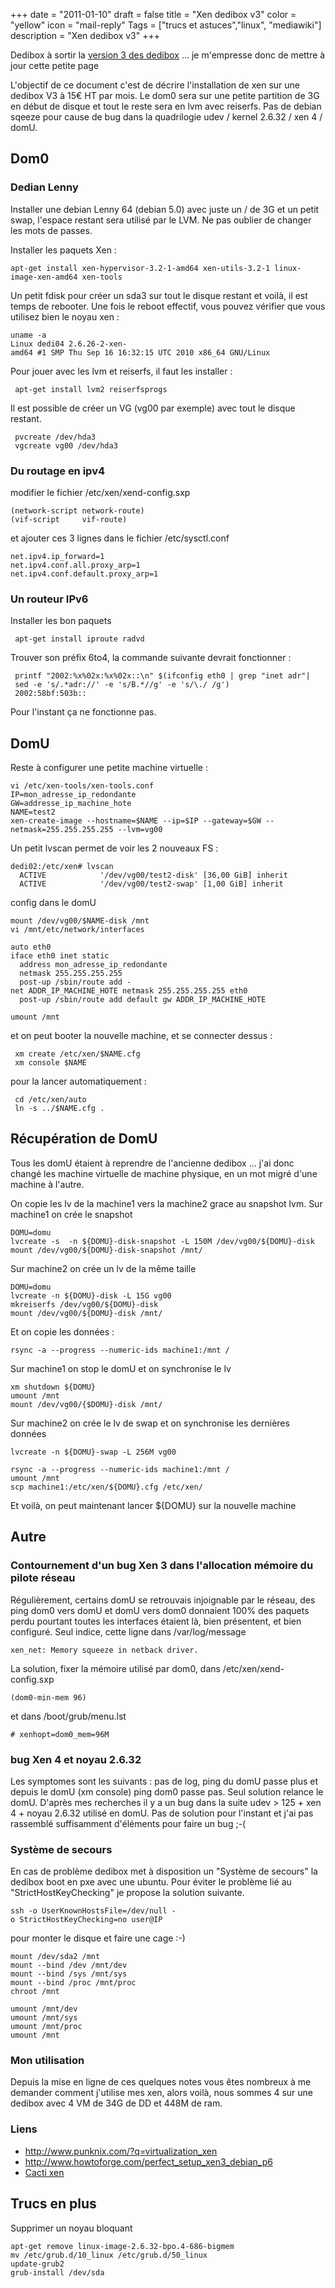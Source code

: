 +++
date = "2011-01-10"
draft = false
title = "Xen dedibox v3"
color = "yellow"
icon = "mail-reply"
Tags = ["trucs et astuces","linux", "mediawiki"]
description = "Xen dedibox v3"
+++

Dedibox à sortir la [version 3 des
dedibox](http://www.online.net/serveur-dedie/offre-dedibox-v3.xhtml) ...
je m'empresse donc de mettre à jour cette petite page

L'objectif de ce document c'est de décrire l'installation de xen sur une
dedibox V3 à 15€ HT par mois. Le dom0 sera sur une petite partition de
3G en début de disque et tout le reste sera en lvm avec reiserfs. Pas de
debian sqeeze pour cause de bug dans la quadrilogie udev / kernel 2.6.32
/ xen 4 / domU.

Dom0
----

### Dedian Lenny

Installer une debian Lenny 64 (debian 5.0) avec juste un / de 3G et un
petit swap, l'espace restant sera utilisé par le LVM. Ne pas oublier de
changer les mots de passes.

Installer les paquets Xen :

    apt-get install xen-hypervisor-3.2-1-amd64 xen-utils-3.2-1 linux-image-xen-amd64 xen-tools

Un petit fdisk pour créer un sda3 sur tout le disque restant et voilà,
il est temps de rebooter. Une fois le reboot effectif, vous pouvez
vérifier que vous utilisez bien le noyau xen :

    uname -a 
    Linux dedi04 2.6.26-2-xen-amd64 #1 SMP Thu Sep 16 16:32:15 UTC 2010 x86_64 GNU/Linux

Pour jouer avec les lvm et reiserfs, il faut les installer :

     apt-get install lvm2 reiserfsprogs

Il est possible de créer un VG (vg00 par exemple) avec tout le disque
restant.

     pvcreate /dev/hda3
     vgcreate vg00 /dev/hda3

### Du routage en ipv4

modifier le fichier /etc/xen/xend-config.sxp

    (network-script network-route)
    (vif-script     vif-route)

et ajouter ces 3 lignes dans le fichier /etc/sysctl.conf

    net.ipv4.ip_forward=1
    net.ipv4.conf.all.proxy_arp=1
    net.ipv4.conf.default.proxy_arp=1

### Un routeur IPv6

Installer les bon paquets

     apt-get install iproute radvd

Trouver son préfix 6to4, la commande suivante devrait fonctionner :

     printf "2002:%x%02x:%x%02x::\n" $(ifconfig eth0 | grep "inet adr"| sed -e 's/.*adr://' -e 's/B.*//g' -e 's/\./ /g')
     2002:58bf:503b::

Pour l'instant ça ne fonctionne pas.

DomU
----

Reste à configurer une petite machine virtuelle :

    vi /etc/xen-tools/xen-tools.conf
    IP=mon_adresse_ip_redondante
    GW=addresse_ip_machine_hote
    NAME=test2
    xen-create-image --hostname=$NAME --ip=$IP --gateway=$GW --netmask=255.255.255.255 --lvm=vg00

Un petit lvscan permet de voir les 2 nouveaux FS :

    dedi02:/etc/xen# lvscan
      ACTIVE            '/dev/vg00/test2-disk' [36,00 GiB] inherit
      ACTIVE            '/dev/vg00/test2-swap' [1,00 GiB] inherit

config dans le domU

    mount /dev/vg00/$NAME-disk /mnt
    vi /mnt/etc/network/interfaces

    auto eth0
    iface eth0 inet static 
      address mon_adresse_ip_redondante
      netmask 255.255.255.255
      post-up /sbin/route add -net ADDR_IP_MACHINE_HOTE netmask 255.255.255.255 eth0
      post-up /sbin/route add default gw ADDR_IP_MACHINE_HOTE

    umount /mnt

et on peut booter la nouvelle machine, et se connecter dessus :

     xm create /etc/xen/$NAME.cfg
     xm console $NAME

pour la lancer automatiquement :

     cd /etc/xen/auto
     ln -s ../$NAME.cfg .

Récupération de DomU
--------------------

Tous les domU étaient à reprendre de l'ancienne dedibox ... j'ai donc
changé les machine virtuelle de machine physique, en un mot migré d'une
machine à l'autre.

On copie les lv de la machine1 vers la machine2 grace au snapshot lvm.
Sur machine1 on crée le snapshot

    DOMU=domu
    lvcreate -s  -n ${DOMU}-disk-snapshot -L 150M /dev/vg00/${DOMU}-disk
    mount /dev/vg00/${DOMU}-disk-snapshot /mnt/

Sur machine2 on crée un lv de la même taille

    DOMU=domu
    lvcreate -n ${DOMU}-disk -L 15G vg00
    mkreiserfs /dev/vg00/${DOMU}-disk
    mount /dev/vg00/${DOMU}-disk /mnt/

Et on copie les données :

    rsync -a --progress --numeric-ids machine1:/mnt /

Sur machine1 on stop le domU et on synchronise le lv

    xm shutdown ${DOMU}
    umount /mnt
    mount /dev/vg00/{$DOMU}-disk /mnt/

Sur machine2 on crée le lv de swap et on synchronise les dernières
données

    lvcreate -n ${DOMU}-swap -L 256M vg00
    
    rsync -a --progress --numeric-ids machine1:/mnt /
    umount /mnt
    scp machine1:/etc/xen/${DOMU}.cfg /etc/xen/

Et voilà, on peut maintenant lancer \${DOMU} sur la nouvelle machine

Autre
-----

### Contournement d'un bug Xen 3 dans l'allocation mémoire du pilote réseau

Régulièrement, certains domU se retrouvais injoignable par le réseau,
des ping dom0 vers domU et domU vers dom0 donnaient 100% des paquets
perdu pourtant toutes les interfaces étaient là, bien présentent, et
bien configuré. Seul indice, cette ligne dans /var/log/message

    xen_net: Memory squeeze in netback driver.

La solution, fixer la mémoire utilisé par dom0, dans
/etc/xen/xend-config.sxp

    (dom0-min-mem 96)

et dans /boot/grub/menu.lst

    # xenhopt=dom0_mem=96M

### bug Xen 4 et noyau 2.6.32

Les symptomes sont les suivants : pas de log, ping du domU passe plus et
depuis le domU (xm console) ping dom0 passe pas. Seul solution relance
le domU. D'après mes recherches il y a un bug dans la suite udev \>
125 + xen 4 + noyau 2.6.32 utilisé en domU. Pas de solution pour
l'instant et j'ai pas rassemblé suffisamment d'éléments pour faire un
bug ;-(

### Système de secours

En cas de problème dedibox met à disposition un "Système de secours" la
dedibox boot en pxe avec une ubuntu. Pour éviter le problème lié au
"StrictHostKeyChecking" je propose la solution suivante.

    ssh -o UserKnownHostsFile=/dev/null -o StrictHostKeyChecking=no user@IP

pour monter le disque et faire une cage :-)

    mount /dev/sda2 /mnt
    mount --bind /dev /mnt/dev
    mount --bind /sys /mnt/sys
    mount --bind /proc /mnt/proc
    chroot /mnt

    umount /mnt/dev
    umount /mnt/sys
    umount /mnt/proc
    umount /mnt

### Mon utilisation

Depuis la mise en ligne de ces quelques notes vous êtes nombreux à me
demander comment j'utilise mes xen, alors voilà, nous sommes 4 sur une
dedibox avec 4 VM de 34G de DD et 448M de ram.

### Liens

-   <http://www.punknix.com/?q=virtualization_xen>
-   <http://www.howtoforge.com/perfect_setup_xen3_debian_p6>
-   [Cacti xen](/wiki/cacti-xen)

Trucs en plus
-------------

Supprimer un noyau bloquant

    apt-get remove linux-image-2.6.32-bpo.4-686-bigmem
    mv /etc/grub.d/10_linux /etc/grub.d/50_linux
    update-grub2
    grub-install /dev/sda
